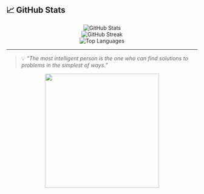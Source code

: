 <!-- Profile Header -->
<!--<h1 align="center">💫 Assalomu alaykum, I'm Ramil</h1>
<!-- <h3 align="center">🎓 Aspiring Software Engineer | 💻  Frontend Developer | 🌍 Lifelong Learner</h3> -->




## 📈 GitHub Stats

<p align="center">
  <img src="https://github-readme-stats.vercel.app/api?username=ramilbey&show_icons=true&theme=tokyonight&hide_border=true&count_private=true&include_all_commits=true" alt="GitHub Stats" />
  <br/>
  <img src="https://streak-stats.demolab.com?user=ramilbey&theme=tokyonight&hide_border=true" alt="GitHub Streak" />
  <br/>
  <img src="https://github-readme-stats.vercel.app/api/top-langs/?username=ramilbey&layout=compact&theme=tokyonight&hide_border=true" alt="Top Languages" />
</p>

---

> 💡 *“The most intelligent person is the one who can find solutions to problems in the simplest of ways.”*

<p align="center">
  <img src="https://media.giphy.com/media/qgQUggAC3Pfv687qPC/giphy.gif" width="300" />
</p>
